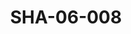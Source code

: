 ---
pid: SHA-06-008
title: SHA-06-008
language: ar
original_label: 
rights: شرحبيل احمد
location_of_original: شرحبيل احمد
photographer_or_studio: 
scanned_from: photograph 12.1 by 18.3
_date: 1970s
location: الخرطوم
description: شرحبيل احمد مع مسؤولين حكومي
additional_notes: 
permission_display: 'yes'
on_server: 'no'
on_website: 'no'
permalink: /photopages/ar/SHA-06-008.html
layout: photo-page
---